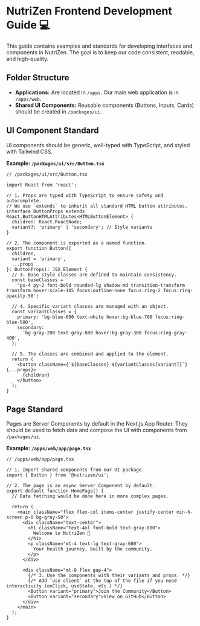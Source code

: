 # NutriZen Frontend Development Guide 💻

This guide contains examples and standards for developing interfaces and components in NutriZen. The goal is to keep our code consistent, readable, and high-quality.

## Folder Structure

- **Applications:** Are located in `/apps`. Our main web application is in `/apps/web`.
- **Shared UI Components:** Reusable components (Buttons, Inputs, Cards) should be created in `/packages/ui`.

## UI Component Standard

UI components should be generic, well-typed with TypeScript, and styled with Tailwind CSS.

**Example: `/packages/ui/src/Button.tsx`**

```tsx
// /packages/ui/src/Button.tsx

import React from 'react';

// 1. Props are typed with TypeScript to ensure safety and autocomplete.
// We use `extends` to inherit all standard HTML button attributes.
interface ButtonProps extends React.ButtonHTMLAttributes<HTMLButtonElement> {
  children: React.ReactNode;
  variant?: 'primary' | 'secondary'; // Style variants
}

// 2. The component is exported as a named function.
export function Button({
  children,
  variant = 'primary',
  ...props
}: ButtonProps): JSX.Element {
  // 3. Base style classes are defined to maintain consistency.
  const baseClasses =
    'px-4 py-2 font-bold rounded-lg shadow-md transition-transform transform hover:scale-105 focus:outline-none focus:ring-2 focus:ring-opacity-50';

  // 4. Specific variant classes are managed with an object.
  const variantClasses = {
    primary: 'bg-blue-600 text-white hover:bg-blue-700 focus:ring-blue-500',
    secondary:
      'bg-gray-200 text-gray-800 hover:bg-gray-300 focus:ring-gray-400',
  };

  // 5. The classes are combined and applied to the element.
  return (
    <button className={`${baseClasses} ${variantClasses[variant]}`} {...props}>
      {children}
    </button>
  );
}
```

## Page Standard

Pages are Server Components by default in the Next.js App Router. They should be used to fetch data and compose the UI with components from `/packages/ui`.

**Example: `/apps/web/app/page.tsx`**

```tsx
// /apps/web/app/page.tsx

// 1. Import shared components from our UI package.
import { Button } from '@nutrizen/ui';

// 2. The page is an async Server Component by default.
export default function HomePage() {
  // Data fetching would be done here in more complex pages.

  return (
    <main className="flex flex-col items-center justify-center min-h-screen p-8 bg-gray-50">
      <div className="text-center">
        <h1 className="text-4xl font-bold text-gray-800">
          Welcome to NutriZen 🌱
        </h1>
        <p className="mt-4 text-lg text-gray-600">
          Your health journey, built by the community.
        </p>
      </div>

      <div className="mt-8 flex gap-4">
        {/* 3. Use the components with their variants and props. */}
        {/* Add `use client` at the top of the file if you need interactivity (onClick, useState, etc.) */}
        <Button variant="primary">Join the Community</Button>
        <Button variant="secondary">View on GitHub</Button>
      </div>
    </main>
  );
}
```
